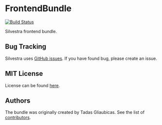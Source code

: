 FrontendBundle
=========

[![Build Status](https://travis-ci.org/Silvestra/FrontendBundle.svg?branch=master)](https://travis-ci.org/Silvestra/FrontendBundle)

Silvestra frontend bundle.

Bug Tracking
---------

Silvestra uses [GitHub issues](https://github.com/Silvestra/Silvestra/issues). If you have found bug, please create an issue.

MIT License
---------

License can be found [here](https://github.com/Silvestra/FrontendBundle/blob/master/Resources/meta/LICENSE).

Authors
---------

The bundle was originally created by Tadas Gliaubicas. See the list of [contributors](https://github.com/Silvestra/FrontendBundle/contributors).
